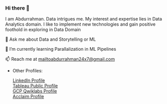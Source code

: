 ### Hi there 👋
I am Abdurrahman. Data intrigues me. My interest and expertise lies in Data Analytics domain.
I like to implement new technologies and gain positive foothold in exploring in Data Domain 


💬 Ask me about Data and Storytelling or ML

🌱 I’m currently learning Parallalization in  ML Pipelines

📫 Reach me at mailtoabdurrahman24x7@gmail.com 

* Other Profiles: 

     [LinkedIn Profile](https://www.linkedin.com/in/abdurrahman-163a63127)   
     [Tableau Public Profile](https://public.tableau.com/profile/abdurrahman8234)   
     [GCP Qwiklabs Profile](https://google.qwiklabs.com/public_profiles/d5171de0-5923-43eb-aa06-3fedbf869b93)     
     [Acclaim Profile](https://www.youracclaim.com/users/abdurrahman-khan/badges)

  
